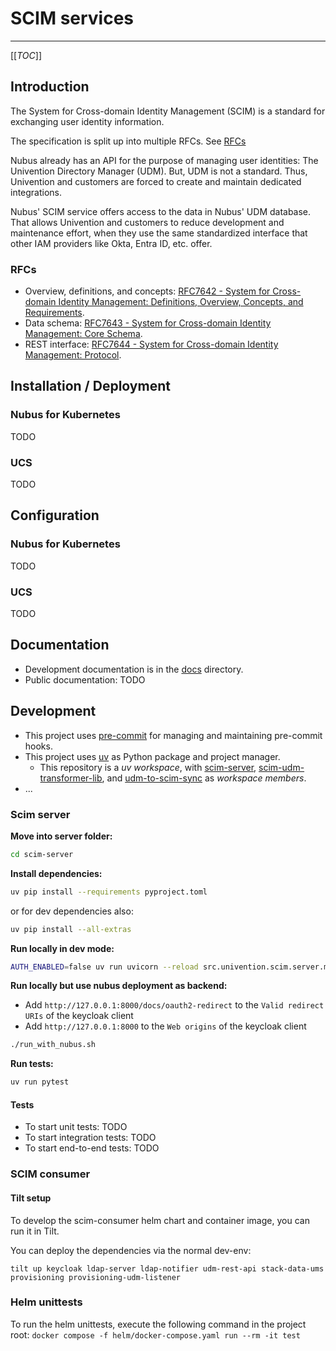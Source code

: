 # SCIM services

---

[[_TOC_]]

## Introduction

The System for Cross-domain Identity Management (SCIM) is a standard for exchanging user identity information.

The specification is split up into multiple RFCs.
See [RFCs](#RFCs)

Nubus already has an API for the purpose of managing user identities: The Univention Directory Manager (UDM).
But, UDM is not a standard.
Thus, Univention and customers are forced to create and maintain dedicated integrations.

Nubus' SCIM service offers access to the data in Nubus' UDM database.
That allows Univention and customers to reduce development and maintenance effort,
when they use the same standardized interface that other IAM providers like Okta, Entra ID, etc. offer.

### RFCs

- Overview, definitions, and concepts: [RFC7642 - System for Cross-domain Identity Management: Definitions, Overview, Concepts, and Requirements](https://datatracker.ietf.org/doc/html/rfc7642).
- Data schema: [RFC7643 - System for Cross-domain Identity Management: Core Schema](https://datatracker.ietf.org/doc/html/rfc7643).
- REST interface: [RFC7644 - System for Cross-domain Identity Management: Protocol](https://datatracker.ietf.org/doc/html/rfc7644).

## Installation /  Deployment

### Nubus for Kubernetes

TODO

### UCS

TODO

## Configuration

### Nubus for Kubernetes

TODO

### UCS

TODO

## Documentation

- Development documentation is in the [docs](docs) directory.
- Public documentation: TODO

## Development

- This project uses [pre-commit](https://pre-commit.com/) for managing and maintaining pre-commit hooks.
- This project uses [uv](https://docs.astral.sh/uv/) as Python package and project manager.
  - This repository is a _uv workspace_, with [scim-server](scim-server),
    [scim-udm-transformer-lib](scim-udm-transformer-lib), and  [udm-to-scim-sync](udm-to-scim-sync)
    as _workspace members_.
- ...

### Scim server

**Move into server folder:**

```bash
cd scim-server
```

**Install dependencies:**

```bash
uv pip install --requirements pyproject.toml
```

or for dev dependencies also:

```bash
uv pip install --all-extras
```

**Run locally in dev mode:**

```bash
AUTH_ENABLED=false uv run uvicorn --reload src.univention.scim.server.main:app
```

**Run locally but use nubus deployment as backend:**
- Add `http://127.0.0.1:8000/docs/oauth2-redirect` to the `Valid redirect URIs` of the keycloak client
- Add `http://127.0.0.1:8000` to the `Web origins` of the keycloak client

```bash
./run_with_nubus.sh
```

**Run tests:**

```bash
uv run pytest
```

#### Tests

- To start unit tests:  TODO
- To start integration tests:  TODO
- To start end-to-end tests:  TODO

### SCIM consumer

#### Tilt setup

To develop the scim-consumer helm chart and container image, you can run it in Tilt.

You can deploy the dependencies via the normal dev-env:

`tilt up keycloak ldap-server ldap-notifier udm-rest-api stack-data-ums provisioning provisioning-udm-listener`

### Helm unittests

To run the helm unittests, execute the following command in the project root:
`docker compose -f helm/docker-compose.yaml run --rm -it test`
